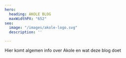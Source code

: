 ```yaml
---
hero:
  heading: AKOLE BLOG
  maxWidthPX: "652"
seo:
  image: "/images/akole-logo.svg"
  description: ''

---
```

Hier komt algemen info over Akole en wat deze blog doet